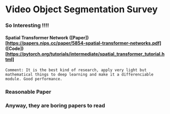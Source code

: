 # Video Object Segmentation Survey

### So Interesting !!!!
#### Spatial Transformer Network (\[Paper\])[https://papers.nips.cc/paper/5854-spatial-transformer-networks.pdf] (\[Code\])[https://pytorch.org/tutorials/intermediate/spatial_transformer_tutorial.html]
```Summary: This paper propose a generic network module to shift, rotate and rescale the image according to coordinate transformation.
Comment: It is the best kind of research, apply very light but mathematical things to deep learning and make it a differenciable module. Good performance. 
```
### Reasonable Paper

### Anyway, they are boring papers to read

